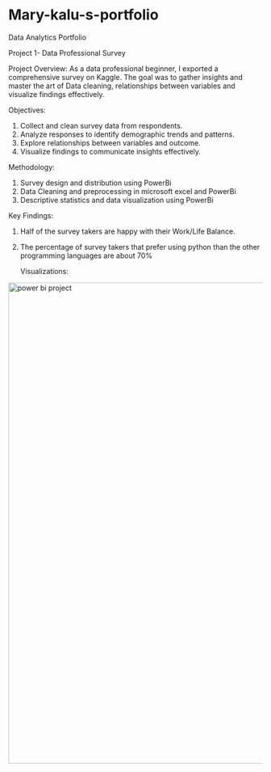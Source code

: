 # Mary-kalu-s-portfolio
Data Analytics Portfolio

Project 1- Data Professional Survey

Project Overview:
As a data professional beginner, I exported a comprehensive survey on Kaggle. The goal was to gather insights and master the art of Data cleaning, relationships between variables 
and visualize findings effectively.

Objectives:
1. Collect and clean survey data from respondents.
2. Analyze responses to identify demographic trends and patterns.
3. Explore relationships between variables and outcome.
4. Visualize findings to communicate insights effectively.

Methodology:
1. Survey design and distribution using PowerBi
2. Data Cleaning and preprocessing in microsoft excel and PowerBi
3. Descriptive statistics and data visualization using PowerBi

Key Findings:
1. Half of the survey takers are happy with their Work/Life Balance.
2. The percentage of survey takers that prefer using python than the other programming languages are about 70%

   Visualizations:


<img width="952" alt="power bi project" src="https://github.com/user-attachments/assets/dfe1748c-3ca6-4987-81d1-ed17939f327b">












   
